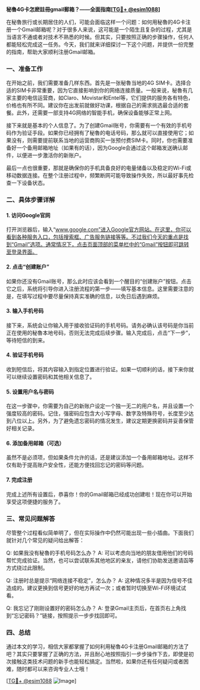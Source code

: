 **秘魯4G卡怎麽註冊gmail郵箱？——全面指南[[TG💪+ @esim1088](https://t.me/s/esim1088)]**

在秘魯旅行或长期居住的人们，可能会面临这样一个问题：如何用秘魯的4G卡注册一个Gmail邮箱呢？对于很多人来说，这可能是一个陌生且复杂的过程，尤其是当语言不通或者对技术不熟悉的时候。但其实，只要按照正确的步骤操作，任何人都能轻松完成这一任务。今天，我们就来详细探讨一下这个问题，并提供一份完整的指南，帮助大家顺利注册Gmail邮箱。

### 一、准备工作

在开始之前，我们需要准备几样东西。首先是一张秘魯当地的4G SIM卡。选择合适的SIM卡非常重要，因为它直接影响到你的网络连接质量。一般来说，秘魯有几家主要的电信运营商，如Claro、Movistar和Entel等，它们提供的服务各有特色，价格也有所不同。建议你在出发前就做好功课，根据自己的需求挑选最合适的套餐。此外，还需要一部支持4G网络的智能手机，确保设备能够正常上网。

接下来就是基本的个人信息了。为了创建Gmail账号，你需要有一个有效的手机号码作为验证手段。如果你已经拥有了秘魯的电话号码，那么就可以直接使用它；如果没有，则需要提前联系当地的运营商购买一张预付费SIM卡。同时，你也需要准备好一个备用邮箱地址（如果有的话），因为Google会通过这个邮箱发送确认邮件，以便进一步激活你的新账户。

最后一点也很重要，那就是确保你的手机具备良好的电量储备以及稳定的Wi-Fi或移动数据连接。在整个注册过程中，频繁断网可能导致操作失败，所以最好事先检查一下设备状态。

### 二、具体步骤详解

#### 1. 访问Google官网
打开浏览器后，输入“www.google.com”进入Google官方网站。在这里，你可以看到各种服务入口，包括搜索框、广告服务链接等等。不过我们今天的重点是找到“Gmail”选项。通常情况下，点击页面顶部的菜单栏中的“Gmail”按钮即可跳转至登录界面。

#### 2. 点击“创建账户”
如果你还没有Gmail账号，那么此时应该会看到一个醒目的“创建账户”按钮。点击它之后，系统将引导你进入注册流程的第一步——填写基本信息。这里需要注意的是，在填写过程中要尽量保持真实准确的信息，以免日后遇到麻烦。

#### 3. 输入手机号码
接下来，系统会让你输入用于接收验证码的手机号码。请务必确认该号码是你当前正在使用的秘魯本地号码，否则无法完成后续步骤。输入完成后，点击“下一步”，等待短信的到来。

#### 4. 验证手机号码
收到短信后，将其内容输入到指定位置进行验证。如果一切顺利的话，接下来你就可以继续设置密码和其他相关信息了。

#### 5. 设置用户名与密码
在这一步骤中，你需要为自己的新账户设定一个独一无二的用户名，并且设置一个强度较高的密码。记住，强密码应包含大小写字母、数字及特殊符号，长度至少达到八位以上。另外，为了避免遗忘密码的情况发生，建议定期更换密码并妥善保管好相关记录。

#### 6. 添加备用邮箱（可选）
虽然不是必须项，但如果条件允许的话，还是建议添加一个备用邮箱地址。这样不仅有助于提高账户安全性，还能方便找回忘记的密码等问题。

#### 7. 完成注册
完成上述所有设置后，恭喜你！你的Gmail邮箱已经成功创建啦！现在你可以开始享受这项便捷的服务了。

### 三、常见问题解答

尽管整个过程看似简单明了，但在实际操作中仍然可能出现一些小插曲。下面我们就针对几个常见的疑问给出解答：

Q: 如果我没有秘魯的手机号码怎么办？
A: 可以考虑向当地的朋友借用他们的号码帮忙完成验证。当然，也可以尝试联系其他地区的亲友，请他们协助发送邀请函等方式绕过此限制。

Q: 注册时总是提示“网络连接不稳定”，怎么办？
A: 这种情况多半是因为信号不佳造成的。建议更换到信号更好的地方再试一次；或者暂时切换至Wi-Fi环境试试看。

Q: 我忘记了刚刚设置好的密码怎么办？
A: 登录Gmail主页后，在首页右上角找到“忘记密码？”链接，按照提示一步步找回即可。

### 四、总结

通过本文的学习，相信大家都掌握了如何利用秘魯4G卡注册Gmail邮箱的方法了吧？其实只要掌握了正确的方法，并且耐心地按照指引一步步操作下去，即使是初次接触这类技术问题的新手也能轻松搞定。当然啦，如果你还有任何疑问或者困难，随时都可以来咨询专业人士哦！

[[TG💪+ @esim1088](https://t.me/s/esim1088) ![Image](https://i.postimg.cc/4NQfJmqS/Snipaste-2025-05-13-00-14-12.png)]